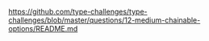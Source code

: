https://github.com/type-challenges/type-challenges/blob/master/questions/12-medium-chainable-options/README.md
